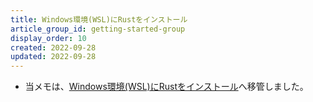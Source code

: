 ```yaml
---
title: Windows環境(WSL)にRustをインストール
article_group_id: getting-started-group
display_order: 10
created: 2022-09-28
updated: 2022-09-28
---
```

- 当メモは、[Windows環境(WSL)にRustをインストール](https://thinktwice.tech/it/rust/install_rust_in_windows_wsl/)へ移管しました。